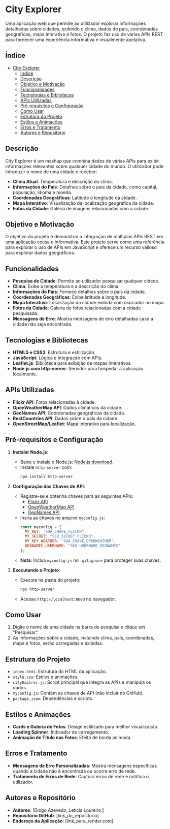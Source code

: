 # City Explorer

Uma aplicação web que permite ao utilizador explorar informações detalhadas sobre cidades, exibindo o clima, dados do país, coordenadas geográficas, mapa interativo e fotos. O projeto faz uso de várias APIs REST para fornecer uma experiência informativa e visualmente apelativa.

## Índice

- [City Explorer](#city-explorer)
  - [Índice](#índice)
  - [Descrição](#descrição)
  - [Objetivo e Motivação](#objetivo-e-motivação)
  - [Funcionalidades](#funcionalidades)
  - [Tecnologias e Bibliotecas](#tecnologias-e-bibliotecas)
  - [APIs Utilizadas](#apis-utilizadas)
  - [Pré-requisitos e Configuração](#pré-requisitos-e-configuração)
  - [Como Usar](#como-usar)
  - [Estrutura do Projeto](#estrutura-do-projeto)
  - [Estilos e Animações](#estilos-e-animações)
  - [Erros e Tratamento](#erros-e-tratamento)
  - [Autores e Repositório](#autores-e-repositório)

## Descrição

City Explorer é um mashup que combina dados de várias APIs para exibir informações relevantes sobre qualquer cidade do mundo. O utilizador pode introduzir o nome de uma cidade e receber:
- **Clima Atual**: Temperatura e descrição do clima.
- **Informações do País**: Detalhes sobre o país da cidade, como capital, população, idioma e moeda.
- **Coordenadas Geográficas**: Latitude e longitude da cidade.
- **Mapa Interativo**: Visualização da localização geográfica da cidade.
- **Fotos da Cidade**: Galeria de imagens relacionadas com a cidade.

## Objetivo e Motivação

O objetivo do projeto é demonstrar a integração de múltiplas APIs REST em uma aplicação coesa e informativa. Este projeto serve como uma referência para explorar o uso de APIs em JavaScript e oferece um recurso valioso para explorar dados geográficos.

## Funcionalidades

- **Pesquisa de Cidade**: Permite ao utilizador pesquisar qualquer cidade.
- **Clima**: Exibe a temperatura e a descrição do clima.
- **Informações do País**: Fornece detalhes sobre o país da cidade.
- **Coordenadas Geográficas**: Exibe latitude e longitude.
- **Mapa Interativo**: Localização da cidade exibida com marcador no mapa.
- **Fotos da Cidade**: Galeria de fotos relacionadas com a cidade pesquisada.
- **Mensagens de Erro**: Mostra mensagens de erro detalhadas caso a cidade não seja encontrada.

## Tecnologias e Bibliotecas

- **HTML5 e CSS3**: Estrutura e estilização.
- **JavaScript**: Lógica e integração com APIs.
- **Leaflet.js**: Biblioteca para exibição de mapas interativos.
- **Node.js com http-server**: Servidor para hospedar a aplicação localmente.

## APIs Utilizadas

- **Flickr API**: Fotos relacionadas à cidade.
- **OpenWeatherMap API**: Dados climáticos da cidade.
- **GeoNames API**: Coordenadas geográficas da cidade.
- **RestCountries API**: Dados sobre o país da cidade.
- **OpenStreetMap/Leaflet**: Mapa interativo para localização.

## Pré-requisitos e Configuração

1. **Instalar Node.js**:
   - Baixe e instale o Node.js: [Node.js download](https://nodejs.org/).
   - Instale `http-server` com:
     ```bash
     npm install http-server
     ```

2. **Configuração das Chaves de API**:
   - Registre-se e obtenha chaves para as seguintes APIs:
     - [Flickr API](https://www.flickr.com/services/api/)
     - [OpenWeatherMap API](https://home.openweathermap.org/api_keys)
     - [GeoNames API](https://www.geonames.org/)
   - Insira as chaves no arquivo `myconfig.js`:
     ```javascript
     const myconfig = {
       MY_KEY: "SUA_CHAVE_FLICKR",
       MY_SECRET: "SEU_SECRET_FLICKR",
       MY_KEY_WEATHER: "SUA_CHAVE_OPENWEATHER",
       GEONAMES_USERNAME: "SEU_USERNAME_GEONAMES"
     };
     ```
   - **Nota**: Inclua `myconfig.js` no `.gitignore` para proteger suas chaves.

3. **Executando o Projeto**:
   - Execute na pasta do projeto:
     ```bash
     npx http-server
     ```
   - Acesse `http://localhost:8080` no navegador.

## Como Usar

1. Digite o nome de uma cidade na barra de pesquisa e clique em "Pesquisar".
2. As informações sobre a cidade, incluindo clima, país, coordenadas, mapa e fotos, serão carregadas e exibidas.

## Estrutura do Projeto

- `index.html`: Estrutura do HTML da aplicação.
- `style.css`: Estilos e animações.
- `cityExplrer.js`: Script principal que integra as APIs e manipula os dados.
- `myconfig.js`: Contém as chaves de API (não incluir no GitHub).
- `package.json`: Dependências e scripts.

## Estilos e Animações

- **Cards e Galeria de Fotos**: Design estilizado para melhor visualização.
- **Loading Spinner**: Indicador de carregamento.
- **Animação de Título nas Fotos**: Efeito de borda animada.

## Erros e Tratamento

- **Mensagens de Erro Personalizadas**: Mostra mensagens específicas quando a cidade não é encontrada ou ocorre erro de rede.
- **Tratamento de Erros de Rede**: Captura erros de rede e notifica o utilizador.


## Autores e Repositório

- **Autores**: [Diogo Azevedo, Leticia Loureiro ]
- **Repositório GitHub**: [link_do_repositorio]
- **Endereço da Aplicação**: [link_para_render.com]
